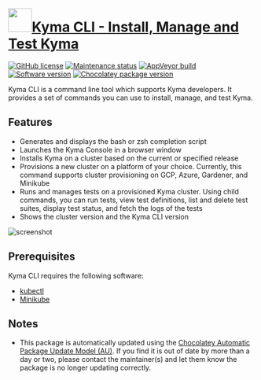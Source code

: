 # [<img src="https://cdn.jsdelivr.net/gh/dgalbraith/chocolatey-packages@ed7c4cc026f0f3a9f578dddea34adee6e38e45f0/icons/kyma-cli.png" width="48" height="48"/>Kyma CLI - Install, Manage and Test Kyma](<https://chocolatey.org/packages/kyma-cli>)

[![GitHub license](https://img.shields.io/github/license/kyma-project/kyma-cli)](https://github.com/kyma-project/cli/blob/master/LICENCE/)
[![Maintenance status](https://img.shields.io/badge/maintained%3F-yes-green.svg)](https://github.com/dgalbraith/chocolatey-packages/graphs/commit-activity)
[![AppVeyor build](https://img.shields.io/appveyor/ci/dgalbraith/chocolatey-packages)](https://ci.appveyor.com/project/dgalbraith/chocolatey-packages)
[![Software version](https://img.shields.io/badge/version-1.24.7-blue)](https://github.com/kyma-project/cli/releases/tags/1.24.7)
[![Chocolatey package version](https://img.shields.io/chocolatey/v/kyma-cli?label=Chocolatey)](https://chocolatey.org/packages/kyma-cli)

Kyma CLI is a command line tool which supports Kyma developers. It provides a set of commands you can use to install, manage, and test Kyma.

## Features

* Generates and displays the bash or zsh completion script
* Launches the Kyma Console in a browser window
* Installs Kyma on a cluster based on the current or specified release
* Provisions a new cluster on a platform of your choice. Currently, this command supports cluster provisioning on GCP, Azure, Gardener, and Minikube
* Runs and manages tests on a provisioned Kyma cluster. Using child commands, you can run tests, view test definitions, list and delete test suites, display test status, and fetch the logs of the tests
* Shows the cluster version and the Kyma CLI version

![screenshot](https://cdn.jsdelivr.net/gh/dgalbraith/chocolatey-packages@ed7c4cc026f0f3a9f578dddea34adee6e38e45f0/automatic/kyma-cli/screenshot.png)

## Prerequisites

Kyma CLI requires the following software:

* [kubectl](https://github.com/kubernetes/kubectl)
* [Minikube](https://www.chocolatey.org/packages/Minikube)

## Notes

* This package is automatically updated using the [Chocolatey Automatic Package Update Model (AU)](https://github.com/majkinetor/au/blob/master/README.md).
  If you find it is out of date by more than a day or two, please contact the maintainer(s) and let them know the package is no longer updating correctly.
